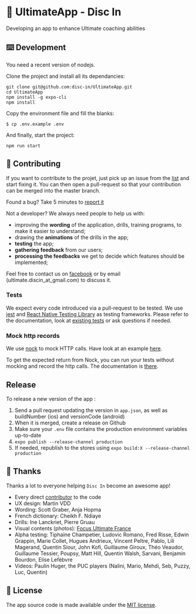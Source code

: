 # 🥏 UltimateApp - Disc In

Developing an app to enhance Ultimate coaching abilities

## ⌨️ Development

You need a recent version of nodejs.

Clone the project and install all its dependancies:

```
git clone git@github.com:disc-in/UltimateApp.git
cd UltimateApp
npm install -g expo-cli
npm install
```

Copy the environment file and fill the blanks:
```
$ cp .env.example .env
```

And finally, start the project:
```
npm run start
```

## 👏 Contributing

If you want to contribute to the projet, just pick up an issue from the [list](https://github.com/disc-in/UltimateApp/issues) and start fixing it. You can then open a pull-request so that your contribution can be merged into the master branch.

Found a bug? Take 5 minutes to [report it](https://github.com/disc-in/UltimateApp/issues/new?assignees=&labels=bug&template=bug_report.md&title=)

Not a developer? We always need people to help us with:

- improving the **wording** of the application, drills, training programs, to make it easier to understand;
- drawing the **animations** of the drills in the app;
- **testing** the app;
- **gathering feedback** from our users;
- **processing the feedbacks** we get to decide which features should be implemented;

Feel free to contact us on [facebook](https://www.facebook.com/DiscInApp) or by email (ultimate.discin_at_gmail.com) to discuss it.

### Tests

We expect every code introduced via a pull-request to be tested.
We use [jest](https://jestjs.io/docs/en/tutorial-react-native) and [React Native Testing Library](https://callstack.github.io/react-native-testing-library/) as testing frameworks. Please refer to the documentation, look at [existing tests](https://github.com/disc-in/UltimateApp/blob/master/src/Components/DrillListPage.test.js) or ask questions if needed.

### Mock http records

We use [nock](https://github.com/nock/nock) to mock HTTP calls. Have look at an example [here](https://github.com/disc-in/UltimateApp/blob/master/src/Components/shared/VimeoVideo.test.js).

To get the expected return from Nock, you can run your tests without mocking and record the http calls. The documentation is [there](https://github.com/nock/nock#recording).

## Release

To release a new version of the app :

1. Send a pull request updating the version in `app.json`, as well as buildNumber (ios) and versionCode (android)
2. When it is merged, create a release on Github
3. Make sure your `.env` file contains the production environment variables up-to-date
4. `expo publish --release-channel production`
5. If needed, republish to the stores using `expo build:X --release-channel production`

## 🙏 Thanks

Thanks a lot to everyone helping `Disc In` become an awesome app!

- Every direct [contributor](https://github.com/disc-in/UltimateApp/graphs/contributors) to the code
- UX design: Martin VDD
- Wording: Scott Graber, Anja Hopma
- French dictionary: Cheikh F. Ndiaye
- Drills: Ine Lanckriet, Pierre Gruau
- Visual contents (photos): [Focus Ultimate France](https://www.facebook.com/ultifocus/)
- Alpha testing: Tiphaine Champetier, Ludovic Romano, Fred Risse, Edwin Grappin, Marie Collet, Hugues Andrieux, Vincent Peltre, Pablo, Lili Magerand, Quentin Siour, John Kofi, Guillaume Giroux, Théo Veaudor, Guillaume Tessier, Poupsy, Matt Hill, Quentin Walsh, Sarvani, Benjamin Bourdon, Elise Lefèbvre
- Videos: Paulin Huger, the PUC players (Nalini, Mario, Mehdi, Seb, Puzzy, Luc, Quentin)

## 📜 License

The app source code is made available under the [MIT license](LICENSE).
